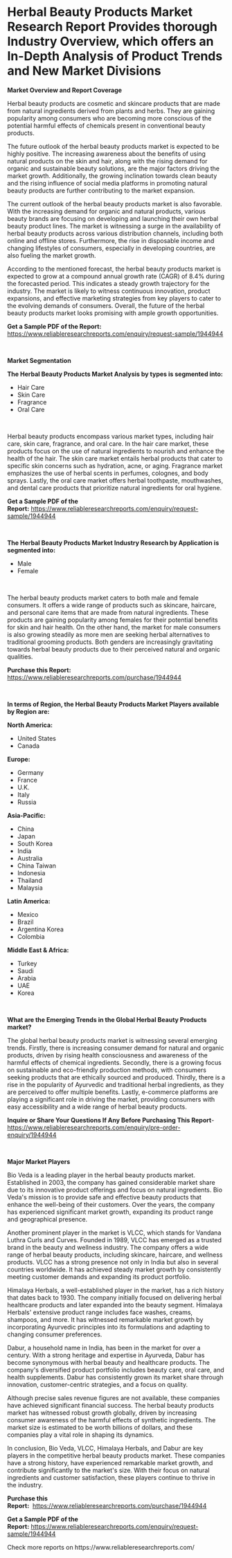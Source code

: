 <p><h1>Herbal Beauty Products Market Research Report Provides thorough Industry Overview, which offers an In-Depth Analysis of Product Trends and New Market Divisions</h1></p><p><strong>Market Overview and Report Coverage</strong></p>
<p><p>Herbal beauty products are cosmetic and skincare products that are made from natural ingredients derived from plants and herbs. They are gaining popularity among consumers who are becoming more conscious of the potential harmful effects of chemicals present in conventional beauty products.</p><p>The future outlook of the herbal beauty products market is expected to be highly positive. The increasing awareness about the benefits of using natural products on the skin and hair, along with the rising demand for organic and sustainable beauty solutions, are the major factors driving the market growth. Additionally, the growing inclination towards clean beauty and the rising influence of social media platforms in promoting natural beauty products are further contributing to the market expansion.</p><p>The current outlook of the herbal beauty products market is also favorable. With the increasing demand for organic and natural products, various beauty brands are focusing on developing and launching their own herbal beauty product lines. The market is witnessing a surge in the availability of herbal beauty products across various distribution channels, including both online and offline stores. Furthermore, the rise in disposable income and changing lifestyles of consumers, especially in developing countries, are also fueling the market growth.</p><p>According to the mentioned forecast, the herbal beauty products market is expected to grow at a compound annual growth rate (CAGR) of 8.4% during the forecasted period. This indicates a steady growth trajectory for the industry. The market is likely to witness continuous innovation, product expansions, and effective marketing strategies from key players to cater to the evolving demands of consumers. Overall, the future of the herbal beauty products market looks promising with ample growth opportunities.</p></p>
<p><strong>Get a Sample PDF of the Report:</strong> <a href="https://www.reliableresearchreports.com/enquiry/request-sample/1944944">https://www.reliableresearchreports.com/enquiry/request-sample/1944944</a></p>
<p>&nbsp;</p>
<p><strong>Market Segmentation</strong></p>
<p><strong>The Herbal Beauty Products Market Analysis by types is segmented into:</strong></p>
<p><ul><li>Hair Care</li><li>Skin Care</li><li>Fragrance</li><li>Oral Care</li></ul></p>
<p>&nbsp;</p>
<p><p>Herbal beauty products encompass various market types, including hair care, skin care, fragrance, and oral care. In the hair care market, these products focus on the use of natural ingredients to nourish and enhance the health of the hair. The skin care market entails herbal products that cater to specific skin concerns such as hydration, acne, or aging. Fragrance market emphasizes the use of herbal scents in perfumes, colognes, and body sprays. Lastly, the oral care market offers herbal toothpaste, mouthwashes, and dental care products that prioritize natural ingredients for oral hygiene.</p></p>
<p><strong>Get a Sample PDF of the Report:</strong>&nbsp;<a href="https://www.reliableresearchreports.com/enquiry/request-sample/1944944">https://www.reliableresearchreports.com/enquiry/request-sample/1944944</a></p>
<p>&nbsp;</p>
<p><strong>The Herbal Beauty Products Market Industry Research by Application is segmented into:</strong></p>
<p><ul><li>Male</li><li>Female</li></ul></p>
<p>&nbsp;</p>
<p><p>The herbal beauty products market caters to both male and female consumers. It offers a wide range of products such as skincare, haircare, and personal care items that are made from natural ingredients. These products are gaining popularity among females for their potential benefits for skin and hair health. On the other hand, the market for male consumers is also growing steadily as more men are seeking herbal alternatives to traditional grooming products. Both genders are increasingly gravitating towards herbal beauty products due to their perceived natural and organic qualities.</p></p>
<p><strong>Purchase this Report:</strong>&nbsp; <a href="https://www.reliableresearchreports.com/purchase/1944944">https://www.reliableresearchreports.com/purchase/1944944</a></p>
<p>&nbsp;</p>
<p><strong>In terms of Region, the Herbal Beauty Products Market Players available by Region are:</strong></p>
<p>
    <p> <strong> North America: </strong>
        <ul>
            <li>United States</li>
            <li>Canada</li>
        </ul>
        </p> 
    <p> <strong> Europe: </strong>
        <ul>
            <li>Germany</li>
            <li>France</li>
            <li>U.K.</li>
            <li>Italy</li>
            <li>Russia</li>
        </ul>
        </p> 
    <p> <strong> Asia-Pacific: </strong>
        <ul>
            <li>China</li>
            <li>Japan</li>
            <li>South Korea</li>
            <li>India</li>
            <li>Australia</li>
            <li>China Taiwan</li>
            <li>Indonesia</li>
            <li>Thailand</li>
            <li>Malaysia</li>
        </ul>
        </p> 
    <p> <strong> Latin America: </strong>
        <ul>
            <li>Mexico</li>
            <li>Brazil</li>
            <li>Argentina Korea</li>
            <li>Colombia</li>
        </ul>
        </p> 
    <p> <strong> Middle East & Africa: </strong>
        <ul>
            <li>Turkey</li>
            <li>Saudi</li>
            <li>Arabia</li>
            <li>UAE</li>
            <li>Korea</li>
        </ul>
    </p>
    </p>
<p>&nbsp;</p>
<p><strong>What are the Emerging Trends in the Global Herbal Beauty Products market?</strong></p>
<p><p>The global herbal beauty products market is witnessing several emerging trends. Firstly, there is increasing consumer demand for natural and organic products, driven by rising health consciousness and awareness of the harmful effects of chemical ingredients. Secondly, there is a growing focus on sustainable and eco-friendly production methods, with consumers seeking products that are ethically sourced and produced. Thirdly, there is a rise in the popularity of Ayurvedic and traditional herbal ingredients, as they are perceived to offer multiple benefits. Lastly, e-commerce platforms are playing a significant role in driving the market, providing consumers with easy accessibility and a wide range of herbal beauty products.</p></p>
<p><strong>Inquire or Share Your Questions If Any Before Purchasing This Report</strong>- <a href="https://www.reliableresearchreports.com/enquiry/pre-order-enquiry/1944944">https://www.reliableresearchreports.com/enquiry/pre-order-enquiry/1944944</a></p>
<p>&nbsp;</p>
<p><strong>Major Market Players</strong></p>
<p><p>Bio Veda is a leading player in the herbal beauty products market. Established in 2003, the company has gained considerable market share due to its innovative product offerings and focus on natural ingredients. Bio Veda's mission is to provide safe and effective beauty products that enhance the well-being of their customers. Over the years, the company has experienced significant market growth, expanding its product range and geographical presence.</p><p>Another prominent player in the market is VLCC, which stands for Vandana Luthra Curls and Curves. Founded in 1989, VLCC has emerged as a trusted brand in the beauty and wellness industry. The company offers a wide range of herbal beauty products, including skincare, haircare, and wellness products. VLCC has a strong presence not only in India but also in several countries worldwide. It has achieved steady market growth by consistently meeting customer demands and expanding its product portfolio.</p><p>Himalaya Herbals, a well-established player in the market, has a rich history that dates back to 1930. The company initially focused on delivering herbal healthcare products and later expanded into the beauty segment. Himalaya Herbals' extensive product range includes face washes, creams, shampoos, and more. It has witnessed remarkable market growth by incorporating Ayurvedic principles into its formulations and adapting to changing consumer preferences.</p><p>Dabur, a household name in India, has been in the market for over a century. With a strong heritage and expertise in Ayurveda, Dabur has become synonymous with herbal beauty and healthcare products. The company's diversified product portfolio includes beauty care, oral care, and health supplements. Dabur has consistently grown its market share through innovation, customer-centric strategies, and a focus on quality.</p><p>Although precise sales revenue figures are not available, these companies have achieved significant financial success. The herbal beauty products market has witnessed robust growth globally, driven by increasing consumer awareness of the harmful effects of synthetic ingredients. The market size is estimated to be worth billions of dollars, and these companies play a vital role in shaping its dynamics.</p><p>In conclusion, Bio Veda, VLCC, Himalaya Herbals, and Dabur are key players in the competitive herbal beauty products market. These companies have a strong history, have experienced remarkable market growth, and contribute significantly to the market's size. With their focus on natural ingredients and customer satisfaction, these players continue to thrive in the industry.</p></p>
<p><strong>Purchase this Report:</strong>&nbsp;&nbsp;<a href="https://www.reliableresearchreports.com/purchase/1944944">https://www.reliableresearchreports.com/purchase/1944944</a></p>
<p></p>
<p><strong>Get a Sample PDF of the Report:</strong>&nbsp;<a href="https://www.reliableresearchreports.com/enquiry/request-sample/1944944">https://www.reliableresearchreports.com/enquiry/request-sample/1944944</a></p>
<p>Check more reports on https://www.reliableresearchreports.com/</p>